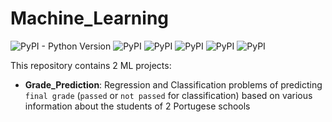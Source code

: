 # Machine_Learning
![PyPI - Python Version](https://img.shields.io/pypi/pyversions/pandas?logo=python&logoColor=%233776AB&label=python&color=blueviolet)
![PyPI](https://img.shields.io/pypi/v/pandas?logo=pandas&label=pandas)
![PyPI](https://img.shields.io/pypi/v/scikit-learn?logo=scikitlearn&logoColor=%23F7931E&label=scikit-learn&color=blueviolet)
![PyPI](https://img.shields.io/pypi/v/numpy?logo=numpy&logoColor=%23013243&label=numpy&color=%23013243)
![PyPI](https://img.shields.io/pypi/v/seaborn?label=seaborn&color=yellow)
![PyPI](https://img.shields.io/pypi/v/ipywidgets?label=ipywidgets&color=green)


This repository contains 2 ML projects:
* **Grade_Prediction**: Regression and Classification problems of predicting `final grade` (`passed` or `not passed` for classification) based on various information about the students of 2 Portugese schools
